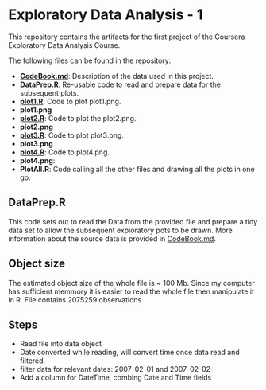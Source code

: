 # Exploratory Data Analysis - 1
This repository contains the artifacts for the first project of the Coursera Exploratory Data Analysis Course.

The following files can be found in the repository:

- [**CodeBook.md**](https://github.com/jacosmuts/exploratory1/blob/master/CodeBook.md): Description of the data used in this project. 
- [**DataPrep.R**](https://github.com/jacosmuts/exploratory1/blob/master/DataPrep.R): Re-usable code to read and prepare data for the subsequent plots.
- [**plot1.R**](https://github.com/jacosmuts/exploratory1/blob/master/plot1.R): Code to plot plot1.png.
- **plot1.png**
- [**plot2.R**](https://github.com/jacosmuts/exploratory1/blob/master/plot2.R): Code to plot the plot2.png.
- **plot2.png**
- [**plot3.R**](https://github.com/jacosmuts/exploratory1/blob/master/plot3.R): Code to plot plot3.png.
- **plot3.png** 
- [**plot4.R**](https://github.com/jacosmuts/exploratory1/blob/master/plot4.R): Code to plot4.png.
- **plot4.png**: 
- **PlotAll.R**: Code calling all the other files and drawing all the plots in one go.


## DataPrep.R
This code sets out to read the Data from the provided file and prepare a tidy data set to allow the subsequent exploratory pots to be drawn. More information about the source data is provided in [CodeBook.md](https://github.com/jacosmuts/exploratory1/blob/master/CodeBook.md).

## Object size
The estimated object size of the whole file is ~ 100 Mb. Since my computer has sufficient memmory it is easier to read the whole file then manipulate it in R. File contains 2075259 observations. 

## Steps 
- Read file into data object
- Date converted while reading, will convert time once data read and filtered.
- filter data for relevant dates: 2007-02-01 and 2007-02-02
- Add a column for DateTime, combing Date and Time fields












